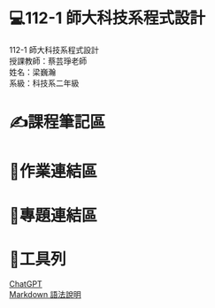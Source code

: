 # 💻112-1 師大科技系程式設計  
112-1 師大科技系程式設計  
授課教師：蔡芸琤老師  
姓名：梁巍瀚  
系級：科技系二年級
# ✍課程筆記區  
# 📑作業連結區
# 📁專題連結區 
# 🔧工具列
[ChatGPT](https://chat.openai.com/)<br/>
[Markdown 語法說明](https://markdown.tw/#img)
